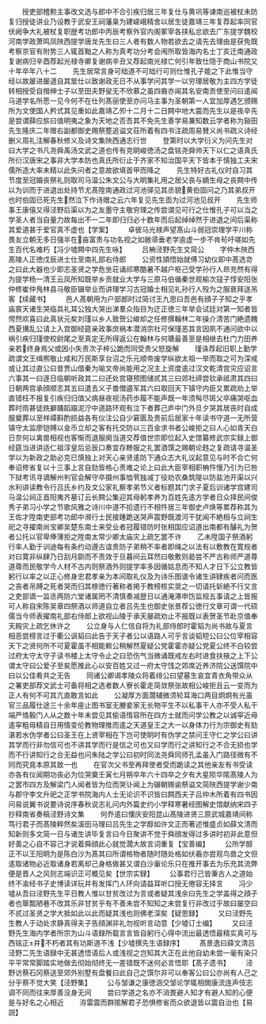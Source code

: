 <!-- { "loadSidebar": true } -->
　　授吏部稽勲主事改文选与郎中不合引疾归居三年复仕与黄巩等谏南巡被杖未防复归授徒讲业乃设教于武安王祠藩臬为建嵯峨精舍以居生徒嘉靖三年复荐起率同官伏阙争大礼被杖复职歴考功郎中丙辰考察外官内阁冢宰各挟私忿欲去广东提学魏校河南学政萧鸣凤陜西提学唐龙先生曰三人者有数人物若欲去之请先去理由是获免既考察京官有附势三人辄首黜之人称为真考功分考会闱所取皆海内名士丁亥迁南通政复谢病归辛酉荐起光禄寺卿复谢病辛丑又荐起南光禄亡何引年致仕隠于商山书院又十年卒年八十二
　　先生居常言身可绌道不可绌行可则仕惟孔子能之下此惟当守经以故屡进屡退自其筮仕以致谢政无日不从事学问其学一以穷理居敬为主四方学徒转相授受自搢绅士子以至田夫野叟无不欣慕之虽四裔亦闻其名安南贡使至问曰逺闻马道学名所愿一见今何不在仕列髙丽使至亦问马主事为圣朝第一人宜加厚遇乞颁赐所为文使国人矜式其见重如此嘉靖乙夘十二月十二日闗中地大震而先生以是夜卒先是尝谓薛应旂曰值明夷之象为天地之否吾其不免先生善学易兼知数云学者称为谿田先生隆庆二年赠右副都御史赐祭塟追谥文荘所着有四书注疏周易賛义尚书疏义诗经删义周礼注解春秋修义及诗文集陜西通志行世
　　登第时以大学衍义为问先生对曰大学之书凡尧舜禹汤文武之道也传有克眀峻徳汤之盘铭尧舜帅天下以仁之语真氏所衍汉唐宋之事非大学本防也真氏所衍止于齐家不知治国平天下皆本于慎独工夫宋儒所造大率未精以此失问者之意故欲填首甲而降之
　　先生特好古礼仪时自习其节度至冠婚丧祭礼则取司马温公朱文公与大眀集礼用之居父丧与嫡生母之丧闗中传以为训而于进退出处持节尤髙陞南通政过河池驿见其丞貌黄伯固问之乃其弟叔开也时伯固已死先生然泣下作诗赠之云六年复见先生靣为过河池见叔开
　　先生师事王康僖又得泾野后渠以为之友墨守主敬穷理之传尝谓见可行之仕惟孔子可以当之学圣人者当自量力故每出不一二年即归归必十数年而后起绰绰然于进退之间后渠称其爱道甚于爱官真不虚也【学案】
　　卓彼马光禄声望髙山斗弱冠崇理学平川称畏友立朝无多日强半在亩富贵与功名视之如敝帚垂老学逾虚一步不肯茍吁嗟如先生百代名难朽【冯少墟闗中四先生咏】
　　吕柟泾野先生文简公
　　字仲木陜西髙陵人正徳戊辰进士仕至南礼部右侍郎
　　公资性頴悟始就傅习幼仪即中髙选竒之曰此大器也少即志圣贤之学危坐荘诵祁寒酷暑不越户枢己受学孙行人昻充然有得为提学杨一清王云凤所知既举乡贡就业大学与三原马伯循秦世观榆次冦子惇安阳张仲修崔仲鳬林县马敬臣辍举业而讲理学习古冠婚士相见礼孙行人殁为之服衰拜送吊客【续藏书】
　　邑人髙朝用为户部郎时过简讨王九思曰吾邑有顔子子知之乎孝庙賔天诸生哭临具礼耳公独大哭出涕羣众指目为迂正徳三年举会试廷对第一知者皆愕然欢喜曰此真状元矣刘瑾以乡人致贺公峻却之任修撰翰林二年操介清苦门絶遗餽西夏搆乱公请上入宫御经筵亲政事庶祸本潜消宗社可保瑾恶其言因夙不通问欲中以祸引疾归瑾使校尉尾之至真定无所得返公在翰林与何瑭最善至是相继去杜门力田养亲若终身焉父或因小失责次子梓公跪而同受责父怒旋解
　　瑾诛荐起旧职上勤学疏谓文王缉熈敬止咸和万民斯享台沼之乐元顺帝废学纵欲太祖一举而取之可为深戒或让其过直公曰昔贾山借秦为喻文帝尚能用之况主上资度逺过汉文乾清宫灾应诏言六事其一曰逐日临朝听政其二曰还处宫寝预图储贰其三曰郊社禘尝钦承祗肃其四曰日朝两宫承顔顺志其五曰遣去义子畨僧邉军其六曰取回天下镇守内臣又累疏劝上举直错枉不报复引疾归归值父病昼夜视汤药歩履不能声既一年须髩尽斑父卒痛哭呕血葬时雨甚徒跣擗踊蹈蹋泥泞中道路环观有泣下者葬己庐中门外旦夕哭其居丧时自成服奠葬以至祥禫斟酌损益各有仪注公自少窘匮及贵前后居家十年读书守道一无所营镇守太监廖铠赙以金币立却之客有托交防以三百金求书者公峻拒之曰人心如青天白日奈何以禽兽相视也客惭而退服阕当道交荐值世宗即位起入史馆纂修武宗实録上御经筵当进讲适仁祖淳皇后忌辰口奏宜存黪服之礼罢酒馔之赐朝论韪之复疏请寻温圣学以为新政之助必克已慎独上对天心亲贤逺防下通众志大礼议起意见与时不合亡何奉诏修省复以十三事上言自劾皆格心责难之论上曰此大臣宰相职柟忤慢乃引为已咎下狱考讯寻谪解州判官会解守卒摄州事恤茕独减丁役劝农桑筑隄以防盐池开渠以兴水利讲读教令行吕氏乡约及文公家礼察孝弟节义者标题其门求子夏后训诸学宫建司马温公祠正首阳夷齐墓订云长闗公集迎其母躬孝养为百姓先逺方学者日众择民间俊秀子弟习小学之节歌风雅之诗川中道不拾遗行不相忤居三年御史卢焕等累荐称其为王佐才陞南吏部考功郎中濒行士民接踵跪送哭声震野既渡河干犹闻不絶相与立祠生祀之寻擢南尚宝卿吴楚东南士来受业者冠履错防时张相国应诏道出南都有醵礼为贺者公托以官卑俸薄拒之陞南太常少卿太庙灾上疏乞罢不许
　　乙未陞国子祭酒躬行率人勤于训迪每有条约动遵古谊贵防子弟稍不率者即绳之以法有以敷教在寛规者对曰寛非纵肆乃日刮月劘而不责效于旦暮间云耳然曰敬敷则曷尝不严古称师严道尊道尊而民敬学今人材不古内则祭酒外则提学率多因循姑息而不知人才日下公立教皆躬行以率之以正心修身忠君孝亲为本间取礼仪及为诗乐图谱令诸生讲肄疾者问而医之丧者吊赙之死者哭而归其榇徳行著称者掲于教榜核实奨之一切请托斩絶不行又言之吏部谪一监丞两防六堂诸属罔不清慎奏减歴日以通淹滞申饬监规五事请之上皆报可人称自宋陈吴章四祭酒以师道自立者吕先生也御史张景荐公徳行文章可谓一代硕儒当今师表擢南礼部右侍郎上欲视山陵于承天屡疏劝止不报既以表贺圣节赴京值奉天殿灾上疏乞休许之
　　公立身与人仁信自将为礼部侍郎时霍韬为尚书故与夏言相恶尝榜言过于衢公讽韬曰此告于天子者公以语路人可乎言谈韬短公曰公位宰相容天下之贤何所不可夏霍虽不相能赖公稍解然夏疑公党霍霍亦疑公党夏公终不白较尝过府太守太守子读书楼上太守令止之曰恐伤气当微诵既戒左右时进食扶掖之上下公谓太守曰公爱子至矣愿推此心以安百姓又过一府太守饯之郊席近养济院公送馔院中曰以公佳肴共之无告
　　同诸公卿谒孝陵众将着绯公曰望墓生哀宜青衣角带众从之署吏部荐文武士可备将相之选者数人寮长霍走简敛祭张故相公峻拒且云一变而为正人有何不可其亢直敢言如此
　　公凝厚方面濶辅微须轮耳海口两目炯炯有光虽官三品履仕途三十余年座止图书室无媵妾家无长物平生不以私事干人亦不受人私干端严恪毅门人从之数十年未尝见其偷语惰容所在四方士就而问学公教之以诚寜近毋逺寜粗毋精自日用情变伦教物理推而逺之天道皇王之大一以身体力行为宗御史有劾湛若水伪学者公曰圣王在上贤宰相在下岂可使眀时有伪学之禁问王守仁之学公曰讲其学而行非勿信可也不讲其学而行是信之可也又曰学而行之讲知行之不合无损也学而不行讲知行之合无益也问朱陆之学公曰初时同法尧舜同师孔孟虽入门路径微有不同而究竟本原其致一也
　　在官次父书至再拜使者受而跪读之其他亲友有书受读亦各有仪闻期功丧必为位哭奠壬寅七月朔卒年六十四卒之夕有大星陨华隂髙陵人为之罢市四方及解梁门人闻者皆为位而哭讣闻上为辍朝赐谕祭谥文简陜西提学谢少南与郡守李文升祀之正学书院海内人士无论识不识皆曰闗西夫子吕仲木所着有四书因问易说翼书说要诗说序春秋说志礼问内外篇史约小学释寒暑经图解史馆献纳宋四子抄释南省奏稿泾野诗文集
　　何乔逺曰懐庆安阳昆山髙陵进贤三原武城嘉靖间称笃行君子而髙陵粹然矣溪田马理曰吕先生之学醇如许文正而著述惟盛贞如薛文清而知新则多文简一日与诸生讲毕复言曰今日聚讲不觉于舜顔发得过多讲时初非此意但好善之心自不容己才说着舜顔此心就觉濶大故言词重复【宝善编】
　　公所学醇正不以王阳眀为是陈白沙为髙其曰所谓格物者随时随处格如伏羲亦尝观鸟兽之文但逺取诸物必近取诸身若离却己身格做甚又谓白沙軰论乐只在推开事去为乐充其流弊便是晋人之风则志端识正可概见矣【世宗实録】
　　公事君行己皆秉古人之道始终不渝经书子史博读详玩并有发挥门人环向请益耳听口授无倦容无择言
　　冯少墟从吾曰泾野先生平日教人惟以甘贫改过为言或者疑其浅余曰先生之学盖得之顔子者也箪瓢陋巷不改其乐非甘贫乎有不善未尝不知知之未尝复行非改过乎故曰屡空曰不贰过圣贤之学大抵如此以此而疑其浅也则佛老深矣【疑思録】
　　又曰泾野先生教人于动处求静真得夫子告顔渊非礼勿视听言动意【少墟订士编】
　　又曰泾野先生海内学者所宗为山斗语録所载言言皆自躬行心得中流出最透悟最精实真可与西铭正并不朽者其有功斯道不浅【少墟撰先生语録序】
　　髙景逸曰薛文清吕泾野二先生语録中无甚透悟语后人或浅视之岂知其大正在此他自幼未尝一毫有染只平平常常脚踏实地做去彻始彻终无一差错既不迷何必言悟耶【髙子遗书】
　　泾野访蔡石冈蔡送至郊外别墅有盘餐曰此自己之馔尔非可以奉客公曰公亦尚有人己之分乎蔡不觉大笑【泾野集】
　　公与邹谦之康徳涵交邹论学辄相閧康流连声伎志调不同而往来厚善没身无间
　　尝曰学道之名亦不消畏避人知才有避人知的心便是与好名之心相近
　　洊雷震而群隂解君子恐惧修省而众欲退皆以震自治也【易説】
